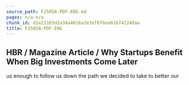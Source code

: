 ```yaml
---
source_path: F2505A-PDF-ENG.md
pages: n/a-n/a
chunk_id: d1e22165d2a38a4616a2e1ef6f6ea61b742248aa
title: F2505A-PDF-ENG
---
```

## HBR / Magazine Article / Why Startups Benefit When Big Investments Come Later

us enough to follow us down the path we decided to take to better our
